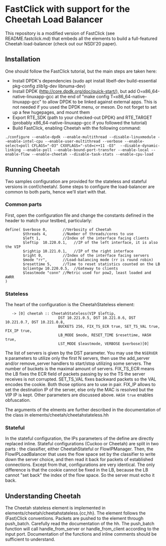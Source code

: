 # FastClick with support for the Cheetah Load Balancer

This repository is a modified version of FastClick (see README.fastclick.md)
that embeds all the elements to build a full-featured Cheetah load-balancer
(check out our NSDI'20 paper).

## Installation

One should follow the FastClick tutorial, but the main steps are taken here:

 * Install DPDK's dependencies (sudo apt install libelf-dev build-essential pkg-config zlib1g-dev libnuma-dev)
 * Install DPDK (http://core.dpdk.org/doc/quick-start/), but add O=x86_64-native-linuxapp-gcc at the end of "make config T=x86_64-native-linuxapp-gcc" to allow DPDK to be linked against external apps. This is not needed if you used the DPDK menu, or meson. Do not forget to set up a few hugepages, and mount them
 * Export RTE\_SDK (path to your checked-out DPDK) and RTE\_TARGET (probably x86_64-native-linuxapp-gcc if you followed the tutorial)
 * Build FastClick, enabling Cheetah with the following command:

```
./configure --enable-dpdk --enable-multithread --disable-linuxmodule --enable-intel-cpu --enable-user-multithread --verbose --enable-select=poll CFLAGS="-O3" CXXFLAGS="-std=c++11 -O3"  --disable-dynamic-linking --enable-poll --enable-bound-port-transfer --enable-local --enable-flow --enable-cheetah --disable-task-stats --enable-cpu-load
```

## Running Cheetah

Two samples configuration are provided for the stateless and stateful versions in conf/cheetah/. Some steps to configure the load-balancer are common to both parts, hence we'll start with that.

### Common parts
First, open the configuration file and change the constants defined in the header to match your testbed, particularly:

```
define( $verbose 0,       //Verbosity of Cheetah
        $threads 4,       //Number of threads/cores to use
        $left 1,          //Index of the interface facing clients
        $leftip  10.220.0.1,   //IP of the left interface, it is also the VIP
        $rightip 10.221.0.1,   //IP of the right interface
        $right 0,         //Index of the interface facing servers
        $mode "rr",       //Load-balancing mode (rr is round robin)
        $resettime 5,     //Time to reset statistics counted on the LB
        $clientgw 10.220.0.5,  //Gateway to clients
        $leastmode "conn" //Metric used for pow2, least loaded and AWRR
)
```

### Stateless
The heart of the configuration is the CheetahStateless element:

```
   -> [0] cheetah :: CheetahStateless(VIP $leftip,
                        DST 10.221.0.5, DST 10.221.0.6, DST 10.221.0.7, DST 10.221.0.8,
                        BUCKETS 256, FIX_TS_ECR true, SET_TS_VAL true, FIX_IP true,
                        LB_MODE $mode, RESET_TIME $resettime, HASH true,
                        LST_MODE $leastmode, VERBOSE $verbose)[0]
```

The list of servers is given by the DST parameter. You may use the `NSERVER N` parameters to utilize only the first N servers, then use the add_server and/or remove_server handlers to start/stop utilizing some servers. The number of buckets is the maximal amount of servers. FIX_TS_ECR means the LB fixes the ECR field of packets passing by so the TS the server receives is not corrupted. SET_TS_VAL fixes backward packets so the VAL encodes the cookie. Both those options are to use in pair. FIX_IP allows to set the destination IP of the server, else only the MAC is resolved but the VIP IP is kept. Other parameters are discussed above. `HASH true` enables obfuscation.

The arguments of the elments are further described in the documentation of the class in elements/cheetah/cheetahstateless.hh

### Stateful
In the stateful configuration, the IPs parameters of the define are directly replaced inline.
Stateful configurations (Cuckoo or Cheetah) are split in two parts : the classifier, either CheetahStateful or FlowIPManager. Then, the FlowIPLoadBalancer that uses the flow space set by the classifier to write down the server choice, and then read it back for packets of established connections. Except from that, configurations are very identical.
The only difference is that the cookie cannot be fixed in the LB, because the LB cannot "set back" the index of the flow space. So the server must echo it back.

## Understanding Cheetah
The Cheetah stateless element is implemented in elements/cheetah/cheetahstateless.{cc,hh}.
The element follows the (Fast)Click conventions. Packets are pushed to the element through push_batch. Carefully read the documentation of the hh. The push_batch function will call handle_from_server or handle_from_client according to the input port. Documentation of the functions and inline comments should be sufficient to understand.
